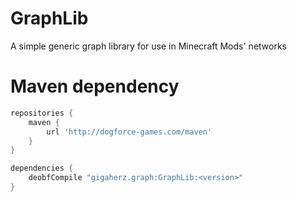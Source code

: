 # GraphLib
A simple generic graph library for use in Minecraft Mods' networks

# Maven dependency

```gradle
repositories {
    maven {
        url 'http://dogforce-games.com/maven'
    }
}
```

```gradle
dependencies {
    deobfCompile "gigaherz.graph:GraphLib:<version>"
}

```